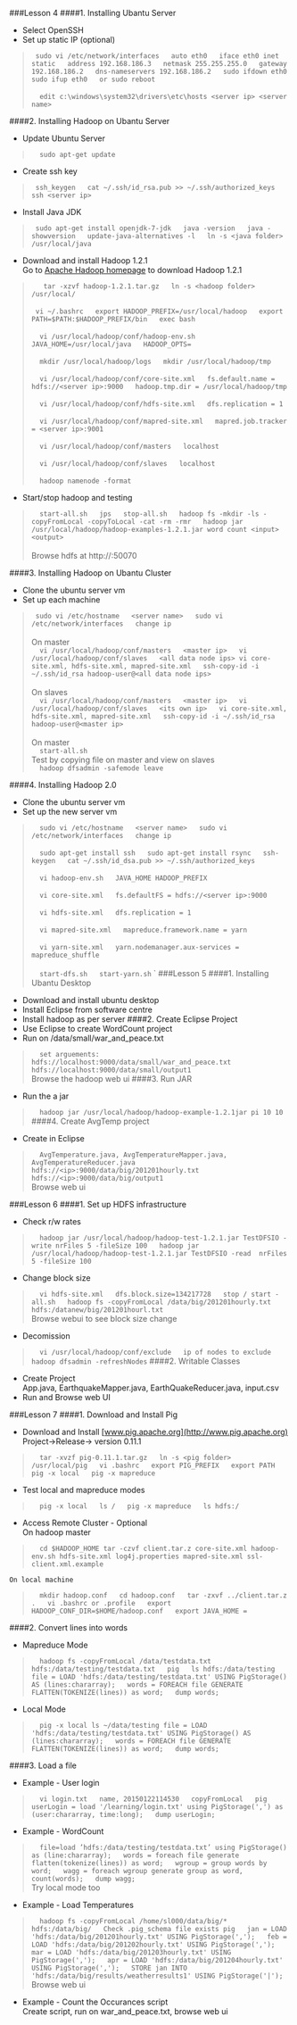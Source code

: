 ###Lesson 4
####1. Installing Ubantu Server  
  * Select OpenSSH
  * Set up static IP (optional)  
>`	sudo vi /etc/network/interfaces  
	auto eth0  
	iface eth0 inet static  
	     address 192.168.186.3  
	     netmask 255.255.255.0  
	     gateway 192.168.186.2  
	     dns-nameservers 192.168.186.2  
	sudo ifdown eth0  
	sudo ifup eth0  
	or sudo reboot
	`
	<br><br>
>`	edit c:\windows\system32\drivers\etc\hosts
	<server ip> <server name>`

####2. Installing Hadoop on Ubantu Server  
  * Update Ubuntu Server  
>`	sudo apt-get update`
  
  * Create ssh key
>`	ssh_keygen  
	cat ~/.ssh/id_rsa.pub >> ~/.ssh/authorized_keys  
	ssh <server ip>  `
		
  * Install Java JDK
>`	sudo apt-get install openjdk-7-jdk 	
	java -version  
	java -showversion  
	update-java-alternatives -l  
	ln -s <java folder> /usr/local/java  `
		
  * Download and install Hadoop 1.2.1  
	Go to [Apache Hadoop homepage](http://hadoop.apache.org/releases.html#Download ) to download Hadoop 1.2.1  
>`   tar -xzvf hadoop-1.2.1.tar.gz  
	ln -s <hadoop folder> /usr/local/`
	<br><br>
>`	vi ~/.bashrc  
	export HADOOP_PREFIX=/usr/local/hadoop  
	export PATH=$PATH:$HADOOP_PREFIX/bin  
	exec bash  `
	<br><br>
>`	vi /usr/local/hadoop/conf/hadoop-env.sh  
	JAVA_HOME=/usr/local/java  
	HADOOP_OPTS=`
	<br><br>
>`	mkdir /usr/local/hadoop/logs  
	mkdir /usr/local/hadoop/tmp`
	<br><br>
>`	vi /usr/local/hadoop/conf/core-site.xml  
	fs.default.name = hdfs://<server ip>:9000  
	hadoop.tmp.dir = /usr/local/hadoop/tmp`
	<br><br>
>`	vi /usr/local/hadoop/conf/hdfs-site.xml  
	dfs.replication = 1`
	<br><br>
>`	vi /usr/local/hadoop/conf/mapred-site.xml  
	mapred.job.tracker = <server ip>:9001`
	<br><br>
>`	vi /usr/local/hadoop/conf/masters  
	localhost`
	<br><br>
>`	vi /usr/local/hadoop/conf/slaves  
	localhost`
	<br><br>
>`	hadoop namenode -format`

  * Start/stop hadoop and testing  
>`	start-all.sh  
	jps  
	stop-all.sh  
	hadoop fs -mkdir -ls -copyFromLocal -copyToLocal -cat -rm -rmr  
	hadoop jar /usr/local/hadoop/hadoop-examples-1.2.1.jar word count <input> <output>`
	<br><br>
	Browse hdfs at http://<server ip>:50070

####3. Installing Hadoop on Ubantu Cluster  
  * Clone the ubuntu server vm  
  * Set up each machine  
>`	sudo vi /etc/hostname  
	<server name>  
	sudo vi /etc/network/interfaces  
	change ip  `
	<br><br>
	On master  
>`	vi /usr/local/hadoop/conf/masters  
	<master ip>  
	vi /usr/local/hadoop/conf/slaves  
	<all data node ips>
	vi core-site.xml, hdfs-site.xml, mapred-site.xml  
	ssh-copy-id -i ~/.ssh/id_rsa hadoop-user@<all data node ips>`
	<br><br>
	On slaves  
>`	vi /usr/local/hadoop/conf/masters  
	<master ip>  
	vi /usr/local/hadoop/conf/slaves  
	<its own ip>  
	vi core-site.xml, hdfs-site.xml, mapred-site.xml  
	ssh-copy-id -i ~/.ssh/id_rsa hadoop-user@<master ip>`
	<br><br>
	On master  
>`	start-all.sh`  
	Test by copying file on master and view on slaves  
>`	hadoop dfsadmin -safemode leave`  

####4. Installing Hadoop 2.0
  * Clone the ubuntu server vm  
  * Set up the new server vm
>`	sudo vi /etc/hostname  
	<server name>  
	sudo vi /etc/network/interfaces  
	change ip`
	<br><br>
>`	sudo apt-get install ssh  
	sudo apt-get install rsync  
	ssh-keygen  
	cat ~/.ssh/id_dsa.pub >> ~/.ssh/authorized_keys`
	<br><br>
>`	vi hadoop-env.sh  
	JAVA_HOME HADOOP_PREFIX`
	<br><br>
>`	vi core-site.xml  
	fs.defaultFS = hdfs://<server ip>:9000`
	<br><br>
>`	vi hdfs-site.xml  
	dfs.replication = 1`
	<br><br>
>`	vi mapred-site.xml  
	mapreduce.framework.name = yarn`
	<br><br>
>`	vi yarn-site.xml  
	yarn.nodemanager.aux-services = mapreduce_shuffle`
	<br><br>
>`	start-dfs.sh  
	start-yarn.sh`
	`
###Lesson 5
####1. Installing Ubantu Desktop  
  * Download and install ubuntu desktop
  * Install Eclipse from software centre
  * Install hadoop as per server
####2. Create Eclipse Project  
  * Use Eclipse to create WordCount project
  * Run on /data/small/war_and_peace.txt
>`	set arguements:
	hdfs://localhost:9000/data/small/war_and_peace.txt
	hdfs://localhost:9000/data/small/output1`  
	Browse the hadoop web ui
####3. Run JAR  
  * Run the a jar
>`	hadoop jar /usr/local/hadoop/hadoop-example-1.2.1jar pi 10 10`
####4. Create AvgTemp project
  * Create in Eclipse
>`	AvgTemperature.java, AvgTemperatureMapper.java, AvgTemperatureReducer.java  
	hdfs://<ip>:9000/data/big/201201hourly.txt  
	hdfs://<ip>:9000/data/big/output1`  
	Browse web ui  

	
###Lesson 6
####1. Set up HDFS infrastructure  
  * Check r/w rates
>`	hadoop jar /usr/local/hadoop/hadoop-test-1.2.1.jar TestDFSIO -write nrFiles 5 -fileSize 100  
	hadoop jar /usr/local/hadoop/hadoop-test-1.2.1.jar TestDFSIO -read  nrFiles 5 -fileSize 100`
	
  * Change block size  
>`	vi hdfs-site.xml  
	dfs.block.size=134217728  
	stop / start -all.sh  
	hadoop fs -copyFromLocal /data/big/201201hourly.txt hdfs:/datanew/big/201201hourl.txt`  
	Browse webui to see block size change
  
  * Decomission
>`	vi /usr/local/hadoop/conf/exclude  
	ip of nodes to exclude  
	hadoop dfsadmin -refreshNodes`
####2. Writable Classes
  * Create Project  
	App.java, EarthquakeMapper.java, EarthQuakeReducer.java, input.csv  
  * Run and Browse web UI
	
###Lesson 7
####1. Download and Install Pig
  * Download and Install
  [www.pig.apache.org](http://www.pig.apache.org)  
  Project->Release-> version 0.11.1  
>`	tar -xvzf pig-0.11.1.tar.gz  
	ln -s <pig folder> /usr/local/pig  
	vi .bashrc  
	export PIG_PREFIX  
	export PATH  
	pig -x local  
	pig -x mapreduce`
	
  * Test local and mapreduce modes  
>`	pig -x local  
	ls /  
	pig -x mapreduce  
	ls hdfs:/`
	
  * Access Remote Cluster - Optional  
	On hadoop master  
>`	cd $HADOOP_HOME
	tar -czvf client.tar.z core-site.xml hadoop-env.sh hdfs-site.xml log4j.properties mapred-site.xml ssl-client.xml.example`  

	On local machine  
>`	mkdir hadoop.conf  
	cd hadoop.conf  
	tar -zxvf ../client.tar.z .  
	vi .bashrc or .profile  
	export HADOOP_CONF_DIR=$HOME/hadoop.conf  
	export JAVA_HOME =`

####2. Convert lines into words
  * Mapreduce Mode  
>`  hadoop fs -copyFromLocal /data/testdata.txt hdfs:/data/testing/testdata.txt  
	pig  
	ls hdfs:/data/testing  
	file = LOAD 'hdfs:/data/testing/testdata.txt' USING PigStorage() AS (lines:chararray);  
	words = FOREACH file GENERATE FLATTEN(TOKENIZE(lines)) as word;  
	dump words;`
	
  *	Local Mode  
>`	pig -x local
	ls ~/data/testing
	file = LOAD 'hdfs:/data/testing/testdata.txt' USING PigStorage() AS (lines:chararray);  
	words = FOREACH file GENERATE FLATTEN(TOKENIZE(lines)) as word;  
	dump words;`
  
####3. Load a file	
  * Example - User login 
>`	vi login.txt  
	name, 20150122114530  
	copyFromLocal  
	pig  
	userLogin = load '/learning/login.txt' using PigStorage(',') as (user:chararray, time:long);  
	dump userLogin;`
  *	Example - WordCount  
>`	file=load ’hdfs:/data/testing/testdata.txt’ using PigStorage() as (line:chararray);  
	words = foreach file generate flatten(tokenize(lines)) as word;  
	wgroup = group words by word;  
	wagg = foreach wgroup generate group as word, count(words);  
	dump wagg;`  
	Try local mode too  
  * Example - Load Temperatures  
>`	hadoop fs -copyFromLocal /home/sl000/data/big/* hdfs:/data/big/  
	Check .pig_schema file exists
	pig  
	jan = LOAD 'hdfs:/data/big/201201hourly.txt' USING PigStorage(',');  
	feb = LOAD 'hdfs:/data/big/201202hourly.txt' USING PigStorage(',');  
	mar = LOAD 'hdfs:/data/big/201203hourly.txt' USING PigStorage(',');  
	apr = LOAD 'hdfs:/data/big/201204hourly.txt' USING PigStorage(',');  
	STORE jan INTO 'hdfs:/data/big/results/weatherresults1' USING PigStorage('|');`  
	Browse web ui  
	
  * Example - Count the Occurances script  
    Create script, run on war_and_peace.txt, browse web ui  
	
  
	

	
	
  